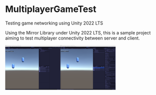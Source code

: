 # MultiplayerGameTest

Testing game networking using Unity 2022 LTS

Using the Mirror Library under Unity 2022 LTS, this is a sample project aiming to test multiplayer connectivity between server and client.

<img src="./network.png" alt="Unity editors showing client and server" style="height: 70%; width:70%;"/>
